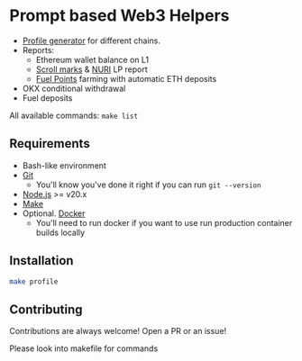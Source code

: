 # Prompt based Web3 Helpers

- [Profile generator](docs/profile.md) for different chains.
- Reports:
  - Ethereum wallet balance on L1
  - [Scroll marks](https://scroll.io/sessions) & [NURI](https://www.nuri.exchange/swap) LP report
  - [Fuel Points](https://app.fuel.network/earn-points) farming with automatic ETH deposits
- OKX conditional withdrawal
- Fuel deposits

All available commands: `make list`

## Requirements

- Bash-like environment
- [Git](https://git-scm.com/book/en/v2/Getting-Started-Installing-Git)
  - You'll know you've done it right if you can run `git --version`
- [Node.js](https://nodejs.org/en) >= v20.x
- [Make](https://www.gnu.org/software/make/manual/make.html)
- Optional. [Docker](https://www.docker.com/)
  - You'll need to run docker if you want to use run production container builds locally

## Installation

```sh
make profile
```

## Contributing

Contributions are always welcome! Open a PR or an issue!

Please look into makefile for commands
